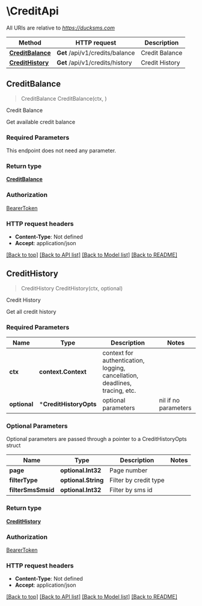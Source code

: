 # \CreditApi

All URIs are relative to *https://ducksms.com*

Method | HTTP request | Description
------------- | ------------- | -------------
[**CreditBalance**](CreditApi.md#CreditBalance) | **Get** /api/v1/credits/balance | Credit Balance
[**CreditHistory**](CreditApi.md#CreditHistory) | **Get** /api/v1/credits/history | Credit History



## CreditBalance

> CreditBalance CreditBalance(ctx, )

Credit Balance

Get available credit balance

### Required Parameters

This endpoint does not need any parameter.

### Return type

[**CreditBalance**](CreditBalance.md)

### Authorization

[BearerToken](../README.md#BearerToken)

### HTTP request headers

- **Content-Type**: Not defined
- **Accept**: application/json

[[Back to top]](#) [[Back to API list]](../README.md#documentation-for-api-endpoints)
[[Back to Model list]](../README.md#documentation-for-models)
[[Back to README]](../README.md)


## CreditHistory

> CreditHistory CreditHistory(ctx, optional)

Credit History

Get all credit history

### Required Parameters


Name | Type | Description  | Notes
------------- | ------------- | ------------- | -------------
**ctx** | **context.Context** | context for authentication, logging, cancellation, deadlines, tracing, etc.
 **optional** | ***CreditHistoryOpts** | optional parameters | nil if no parameters

### Optional Parameters

Optional parameters are passed through a pointer to a CreditHistoryOpts struct


Name | Type | Description  | Notes
------------- | ------------- | ------------- | -------------
 **page** | **optional.Int32**| Page number | 
 **filterType** | **optional.String**| Filter by credit type | 
 **filterSmsSmsid** | **optional.Int32**| Filter by sms id | 

### Return type

[**CreditHistory**](CreditHistory.md)

### Authorization

[BearerToken](../README.md#BearerToken)

### HTTP request headers

- **Content-Type**: Not defined
- **Accept**: application/json

[[Back to top]](#) [[Back to API list]](../README.md#documentation-for-api-endpoints)
[[Back to Model list]](../README.md#documentation-for-models)
[[Back to README]](../README.md)

